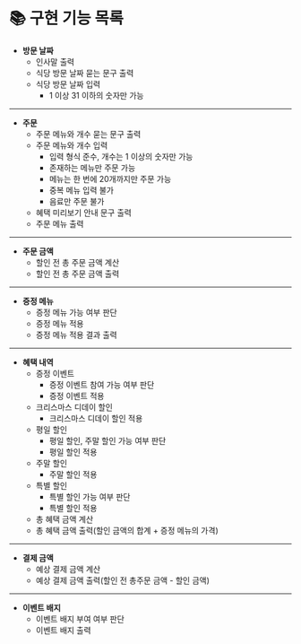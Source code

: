 # 📚 구현 기능 목록

- **방문 날짜**
    - 인사말 출력
    - 식당 방문 날짜 묻는 문구 출력
    - 식당 방문 날짜 입력
        - 1 이상 31 이하의 숫자만 가능

<hr/>

- **주문**
    - 주문 메뉴와 개수 묻는 문구 출력
    - 주문 메뉴와 개수 입력
        - 입력 형식 준수, 개수는 1 이상의 숫자만 가능
        - 존재하는 메뉴만 주문 가능
        - 메뉴는 한 번에 20개까지만 주문 가능
        - 중복 메뉴 입력 불가
        - 음료만 주문 불가
    - 혜택 미리보기 안내 문구 출력
    - 주문 메뉴 출력

<hr/>

- **주문 금액**
    - 할인 전 총 주문 금액 계산
    - 할인 전 총 주문 금액 출력

<hr/>

- **증정 메뉴**
    - 증정 메뉴 가능 여부 판단
    - 증정 메뉴 적용
    - 증정 메뉴 적용 결과 출력

<hr/>

- **혜택 내역**
    - 증정 이벤트
        - 증정 이벤트 참여 가능 여부 판단
        - 증정 이벤트 적용
    - 크리스마스 디데이 할인
        - 크리스마스 디데이 할인 적용
    - 평일 할인
        - 평일 할인, 주말 할인 가능 여부 판단
        - 평일 할인 적용
    - 주말 할인
        - 주말 할인 적용
    - 특별 할인
        - 특별 할인 가능 여부 판단
        - 특별 할인 적용
    - 총 혜택 금액 계산
    - 총 혜택 금액 출력(할인 금액의 합계 + 증정 메뉴의 가격)

<hr/>

- **결제 금액**
    - 예상 결제 금액 계산
    - 예상 결제 금액 출력(할인 전 총주문 금액 - 할인 금액)

<hr/>

- **이벤트 배지**
    - 이벤트 배지 부여 여부 판단
    - 이벤트 배지 출력

